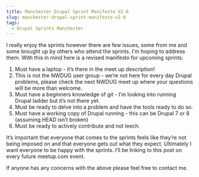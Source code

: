 ```yaml
---
title: Manchester Drupal Sprint Manifesto V2.0
slug: manchester-drupal-sprint-manifesto-v2-0
tags:
  - Drupal Sprints Manchester
---
```

I really enjoy the sprints however there are few issues, some from me and some brought up by others who attend the sprints. I'm hoping to address them. With this in mind here is a revised manifesto for upcoming sprints:

1. Must have a laptop - it’s there in the meet up description!
2. This is not the NWDUG user group - we’re not here for every day Drupal problems, please check the next NWDUG meet up where your questions will be more than welcome.
3. Must have a beginners knowledge of git - I’m looking into running Drupal ladder but it’s not there yet.
4. Must be ready to delve into a problem and have the tools ready to do so.
4. Must have a working copy of Drupal running - this can be Drupal 7 or 8 (assuming HEAD isn’t broken)
5. Must be ready to actively contribute and not leech.

It’s important that everyone that comes to the sprints feels like they’re not being imposed on and that everyone gets out what they expect. Ultimately I want everyone to be happy with the sprints. I’ll be linking to this post on every future meetup.com event.

If anyone has any concerns with the above please feel free to contact me.
